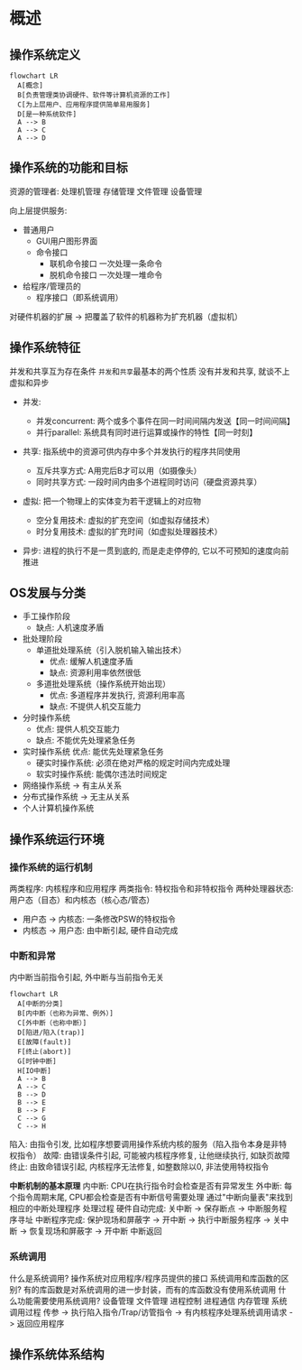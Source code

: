 # 概述

## 操作系统定义
```mermaid
flowchart LR
  A[概念]
  B[负责管理类协调硬件、软件等计算机资源的工作]
  C[为上层用户、应用程序提供简单易用服务]
  D[是一种系统软件]
  A --> B
  A --> C
  A --> D
```

## 操作系统的功能和目标

资源的管理者: 处理机管理 存储管理 文件管理 设备管理

向上层提供服务:
- 普通用户
  - GUI用户图形界面
  - 命令接口
    - 联机命令接口 一次处理一条命令
    - 脱机命令接口 一次处理一堆命令
- 给程序/管理员的
  - 程序接口（即系统调用）

对硬件机器的扩展 -> 把覆盖了软件的机器称为扩充机器（虚拟机）

## 操作系统特征
并发和共享互为存在条件
`并发`和`共享`最基本的两个性质
没有并发和共享, 就谈不上虚拟和异步
- 并发:
  - 并发concurrent: 两个或多个事件在同一时间间隔内发送【同一时间间隔】
  - 并行parallel: 系统具有同时进行运算或操作的特性【同一时刻】

- 共享: 指系统中的资源可供内存中多个并发执行的程序共同使用
  - 互斥共享方式: A用完后B才可以用（如摄像头）
  - 同时共享方式: 一段时间内由多个进程同时访问（硬盘资源共享）

- 虚拟: 把一个物理上的实体变为若干逻辑上的对应物
  - 空分复用技术: 虚拟的扩充空间（如虚拟存储技术）
  - 时分复用技术: 虚拟的扩充时间（如虚拟处理器技术）

- 异步: 进程的执行不是一贯到底的, 而是走走停停的, 它以不可预知的速度向前推进

## OS发展与分类
- 手工操作阶段
  - 缺点: 人机速度矛盾
- 批处理阶段
  - 单道批处理系统（引入脱机输入输出技术）
    - 优点: 缓解人机速度矛盾
    - 缺点: 资源利用率依然很低
  - 多道批处理系统（操作系统开始出现）
    - 优点: 多道程序并发执行, 资源利用率高
    - 缺点: 不提供人机交互能力
- 分时操作系统
  - 优点: 提供人机交互能力
  - 缺点: 不能优先处理紧急任务
- 实时操作系统 优点: 能优先处理紧急任务
  - 硬实时操作系统: 必须在绝对严格的规定时间内完成处理
  - 软实时操作系统: 能偶尔违法时间规定
- 网络操作系统 -> 有主从关系
- 分布式操作系统 -> 无主从关系
- 个人计算机操作系统

## 操作系统运行环境
### 操作系统的运行机制
两类程序: 内核程序和应用程序
两类指令: 特权指令和非特权指令
两种处理器状态: 用户态（目态）和内核态（核心态/管态）

- 用户态 -> 内核态: 一条修改PSW的特权指令
- 内核态 -> 用户态: 由中断引起, 硬件自动完成

### 中断和异常
内中断当前指令引起, 外中断与当前指令无关
```mermaid
flowchart LR
  A[中断的分类]
  B[内中断（也称为异常、例外）]
  C[外中断（也称中断）]
  D[陷进/陷入(trap)]
  E[故障(fault)]
  F[终止(abort)]
  G[时钟中断]
  H[IO中断]
  A --> B
  A --> C
  B --> D
  B --> E
  B --> F
  C --> G
  C --> H
```
陷入: 由指令引发, 比如程序想要调用操作系统内核的服务（陷入指令本身是非特权指令）
故障: 由错误条件引起, 可能被内核程序修复, 让他继续执行, 如缺页故障
终止: 由致命错误引起, 内核程序无法修复, 如整数除以0, 非法使用特权指令

**中断机制的基本原理**
内中断: CPU在执行指令时会检查是否有异常发生
外中断: 每个指令周期末尾, CPU都会检查是否有中断信号需要处理
通过"中断向量表"来找到相应的中断处理程序
处理过程
硬件自动完成: 关中断 -> 保存断点 -> 中断服务程序寻址
中断程序完成: 保护现场和屏蔽字 -> 开中断 -> 执行中断服务程序 -> 关中断 -> 恢复现场和屏蔽字 -> 开中断 中断返回

### 系统调用
什么是系统调用?
操作系统对应用程序/程序员提供的接口
系统调用和库函数的区别?
有的库函数是对系统调用的进一步封装，而有的库函数没有使用系统调用
什么功能需要使用系统调用?
设备管理 文件管理 进程控制 进程通信 内存管理
系统调用过程
传参 -> 执行陷入指令/Trap/访管指令 -> 有内核程序处理系统调用请求 -> 返回应用程序

## 操作系统体系结构
